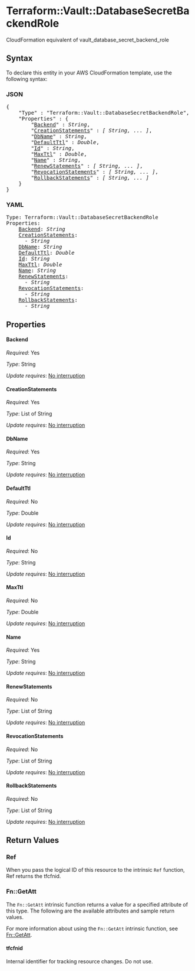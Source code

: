 # Terraform::Vault::DatabaseSecretBackendRole

CloudFormation equivalent of vault_database_secret_backend_role

## Syntax

To declare this entity in your AWS CloudFormation template, use the following syntax:

### JSON

<pre>
{
    "Type" : "Terraform::Vault::DatabaseSecretBackendRole",
    "Properties" : {
        "<a href="#backend" title="Backend">Backend</a>" : <i>String</i>,
        "<a href="#creationstatements" title="CreationStatements">CreationStatements</a>" : <i>[ String, ... ]</i>,
        "<a href="#dbname" title="DbName">DbName</a>" : <i>String</i>,
        "<a href="#defaultttl" title="DefaultTtl">DefaultTtl</a>" : <i>Double</i>,
        "<a href="#id" title="Id">Id</a>" : <i>String</i>,
        "<a href="#maxttl" title="MaxTtl">MaxTtl</a>" : <i>Double</i>,
        "<a href="#name" title="Name">Name</a>" : <i>String</i>,
        "<a href="#renewstatements" title="RenewStatements">RenewStatements</a>" : <i>[ String, ... ]</i>,
        "<a href="#revocationstatements" title="RevocationStatements">RevocationStatements</a>" : <i>[ String, ... ]</i>,
        "<a href="#rollbackstatements" title="RollbackStatements">RollbackStatements</a>" : <i>[ String, ... ]</i>
    }
}
</pre>

### YAML

<pre>
Type: Terraform::Vault::DatabaseSecretBackendRole
Properties:
    <a href="#backend" title="Backend">Backend</a>: <i>String</i>
    <a href="#creationstatements" title="CreationStatements">CreationStatements</a>: <i>
      - String</i>
    <a href="#dbname" title="DbName">DbName</a>: <i>String</i>
    <a href="#defaultttl" title="DefaultTtl">DefaultTtl</a>: <i>Double</i>
    <a href="#id" title="Id">Id</a>: <i>String</i>
    <a href="#maxttl" title="MaxTtl">MaxTtl</a>: <i>Double</i>
    <a href="#name" title="Name">Name</a>: <i>String</i>
    <a href="#renewstatements" title="RenewStatements">RenewStatements</a>: <i>
      - String</i>
    <a href="#revocationstatements" title="RevocationStatements">RevocationStatements</a>: <i>
      - String</i>
    <a href="#rollbackstatements" title="RollbackStatements">RollbackStatements</a>: <i>
      - String</i>
</pre>

## Properties

#### Backend

_Required_: Yes

_Type_: String

_Update requires_: [No interruption](https://docs.aws.amazon.com/AWSCloudFormation/latest/UserGuide/using-cfn-updating-stacks-update-behaviors.html#update-no-interrupt)

#### CreationStatements

_Required_: Yes

_Type_: List of String

_Update requires_: [No interruption](https://docs.aws.amazon.com/AWSCloudFormation/latest/UserGuide/using-cfn-updating-stacks-update-behaviors.html#update-no-interrupt)

#### DbName

_Required_: Yes

_Type_: String

_Update requires_: [No interruption](https://docs.aws.amazon.com/AWSCloudFormation/latest/UserGuide/using-cfn-updating-stacks-update-behaviors.html#update-no-interrupt)

#### DefaultTtl

_Required_: No

_Type_: Double

_Update requires_: [No interruption](https://docs.aws.amazon.com/AWSCloudFormation/latest/UserGuide/using-cfn-updating-stacks-update-behaviors.html#update-no-interrupt)

#### Id

_Required_: No

_Type_: String

_Update requires_: [No interruption](https://docs.aws.amazon.com/AWSCloudFormation/latest/UserGuide/using-cfn-updating-stacks-update-behaviors.html#update-no-interrupt)

#### MaxTtl

_Required_: No

_Type_: Double

_Update requires_: [No interruption](https://docs.aws.amazon.com/AWSCloudFormation/latest/UserGuide/using-cfn-updating-stacks-update-behaviors.html#update-no-interrupt)

#### Name

_Required_: Yes

_Type_: String

_Update requires_: [No interruption](https://docs.aws.amazon.com/AWSCloudFormation/latest/UserGuide/using-cfn-updating-stacks-update-behaviors.html#update-no-interrupt)

#### RenewStatements

_Required_: No

_Type_: List of String

_Update requires_: [No interruption](https://docs.aws.amazon.com/AWSCloudFormation/latest/UserGuide/using-cfn-updating-stacks-update-behaviors.html#update-no-interrupt)

#### RevocationStatements

_Required_: No

_Type_: List of String

_Update requires_: [No interruption](https://docs.aws.amazon.com/AWSCloudFormation/latest/UserGuide/using-cfn-updating-stacks-update-behaviors.html#update-no-interrupt)

#### RollbackStatements

_Required_: No

_Type_: List of String

_Update requires_: [No interruption](https://docs.aws.amazon.com/AWSCloudFormation/latest/UserGuide/using-cfn-updating-stacks-update-behaviors.html#update-no-interrupt)

## Return Values

### Ref

When you pass the logical ID of this resource to the intrinsic `Ref` function, Ref returns the tfcfnid.

### Fn::GetAtt

The `Fn::GetAtt` intrinsic function returns a value for a specified attribute of this type. The following are the available attributes and sample return values.

For more information about using the `Fn::GetAtt` intrinsic function, see [Fn::GetAtt](https://docs.aws.amazon.com/AWSCloudFormation/latest/UserGuide/intrinsic-function-reference-getatt.html).

#### tfcfnid

Internal identifier for tracking resource changes. Do not use.

